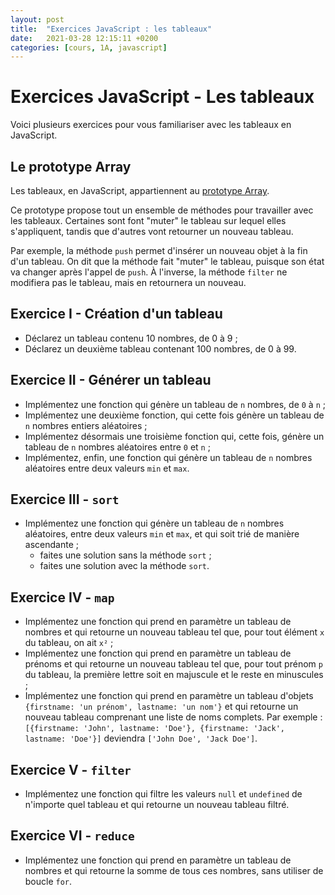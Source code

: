 ```yaml
---
layout: post
title:  "Exercices JavaScript : les tableaux"
date:   2021-03-28 12:15:11 +0200
categories: [cours, 1A, javascript]
---
```

# Exercices JavaScript - Les tableaux

Voici plusieurs exercices pour vous familiariser avec les tableaux en JavaScript.

## Le prototype Array
Les tableaux, en JavaScript, appartiennent au [prototype Array](https://developer.mozilla.org/fr/docs/Web/JavaScript/Reference/Global_Objects/Array).

Ce prototype propose tout un ensemble de méthodes pour travailler avec les tableaux. Certaines sont font "muter" le tableau sur lequel elles s'appliquent, tandis que d'autres vont retourner un nouveau tableau.

Par exemple, la méthode `push` permet d'insérer un nouveau objet à la fin d'un tableau. On dit que la méthode fait "muter" le tableau, puisque son état va changer après l'appel de `push`.
À l'inverse, la méthode `filter` ne modifiera pas le tableau, mais en retournera un nouveau.

## Exercice I - Création d'un tableau

- Déclarez un tableau contenu 10 nombres, de 0 à 9 ;
- Déclarez un deuxième tableau contenant 100 nombres, de 0 à 99.

## Exercice II - Générer un tableau
- Implémentez une fonction qui génère un tableau de `n` nombres, de `0` à `n` ;
- Implémentez une deuxième fonction, qui cette fois génère un tableau de `n` nombres entiers aléatoires ;
- Implémentez désormais une troisième fonction qui, cette fois, génère un tableau de `n` nombres aléatoires entre `0` et `n` ;
- Implémentez, enfin, une fonction qui génère un tableau de `n` nombres aléatoires entre deux valeurs `min` et `max`.

## Exercice III - `sort`
- Implémentez une fonction qui génère un tableau de `n` nombres aléatoires, entre deux valeurs `min` et `max`, et qui soit trié de manière ascendante ;
    - faites une solution sans la méthode `sort` ;
    - faites une solution avec la méthode `sort`.

## Exercice IV - `map`
- Implémentez une fonction qui prend en paramètre un tableau de nombres et qui retourne un nouveau tableau tel que, pour tout élément `x` du tableau, on ait `x²` ;
- Implémentez une fonction qui prend en paramètre un tableau de prénoms et qui retourne un nouveau tableau tel que, pour tout prénom `p` du tableau, la première lettre soit en majuscule et le reste en minuscules ;
- Implémentez une fonction qui prend en paramètre un tableau d'objets `{firstname: 'un prénom', lastname: 'un nom'}` et qui retourne un nouveau tableau comprenant une liste de noms complets. Par exemple : `[{firstname: 'John', lastname: 'Doe'}, {firstname: 'Jack', lastname: 'Doe'}]` deviendra `['John Doe', 'Jack Doe']`.

## Exercice V - `filter`
- Implémentez une fonction qui filtre les valeurs `null` et `undefined` de n'importe quel tableau et qui retourne un nouveau tableau filtré.

## Exercice VI - `reduce`
- Implémentez une fonction qui prend en paramètre un tableau de nombres et qui retourne la somme de tous ces nombres, sans utiliser de boucle `for`.
